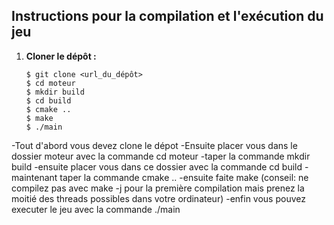 ## Instructions pour la compilation et l'exécution du jeu

1. **Cloner le dépôt :**
   ```
   $ git clone <url_du_dépôt>
   $ cd moteur
   $ mkdir build
   $ cd build
   $ cmake ..
   $ make
   $ ./main 
   ```
-Tout d'abord vous devez clone le dépot 
-Ensuite placer vous dans le dossier moteur avec la commande cd moteur
-taper la commande mkdir build
-ensuite placer vous dans ce dossier avec la commande cd build
-maintenant taper la commande cmake ..
-ensuite faite make (conseil: ne compilez pas avec make -j pour la première compilation mais prenez la moitié des threads possibles dans votre ordinateur)
-enfin vous pouvez executer le jeu avec la commande ./main
